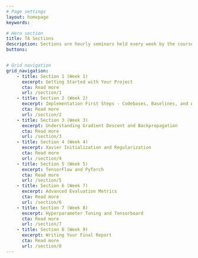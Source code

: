 ```yaml
---
# Page settings
layout: homepage
keywords:

# Hero section
title: TA Sections
description: Sections are hourly seminars held every week by the course assistants on various topics in deep learning.  The topics are split between practice and theory.
buttons:


# Grid navigation
grid_navigation:
    - title: Section 1 (Week 1)
      excerpt: Getting Started with Your Project
      cta: Read more
      url: /section/1
    - title: Section 2 (Week 2)
      excerpt: Implementation First Steps - Codebases, Baselines, and AWS
      cta: Read more
      url: /section/2
    - title: Section 3 (Week 3)
      excerpt: Understanding Gradient Descent and Backpropagation
      cta: Read more
      url: /section/3
    - title: Section 4 (Week 4)
      excerpt: Xavier Initialization and Regularization
      cta: Read more
      url: /section/4
    - title: Section 5 (Week 5)
      excerpt: TensorFlow and PyTorch
      cta: Read more
      url: /section/5
    - title: Section 6 (Week 7)
      excerpt: Advanced Evaluation Metrics
      cta: Read more
      url: /section/6
    - title: Section 7 (Week 8)
      excerpt: Hyperparameter Tuning and Tensorboard
      cta: Read more
      url: /section/7
    - title: Section 8 (Week 9)
      excerpt: Writing Your Final Report
      cta: Read more
      url: /section/8
---
```


